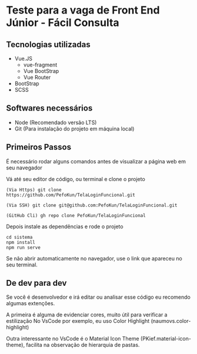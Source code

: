 # Teste para a vaga de Front End Júnior - Fácil Consulta
## Tecnologias utilizadas
 
 - Vue.JS
   - vue-fragment
   - Vue BootStrap
   - Vue Router
 - BootStrap
 - SCSS

 

## Softwares necessários 

- Node (Recomendado versão LTS)
- Git  (Para instalação do projeto em máquina local)

## Primeiros Passos

É necessário rodar alguns comandos antes de visualizar a página web em seu navegador

Vá até seu editor de código, ou terminal e clone o projeto
```
(Via Https) git clone https://github.com/PefoKun/TelaLoginFuncional.git

(Via SSH) git clone git@github.com:PefoKun/TelaLoginFuncional.git

(GitHub Cli) gh repo clone PefoKun/TelaLoginFuncional
```

Depois instale as dependências e rode o projeto
```
cd sistema
npm install
npm run serve
```

Se não abrir automaticamente no navegador, use o link que apareceu no seu terminal.

## De dev para dev

Se você é desenvolvedor e irá editar ou analisar esse código eu recomendo algumas extenções.

A primeira é alguma de evidenciar cores, muito útil para verificar a estilização
No VsCode por exemplo, eu uso Color Highlight (naumovs.color-highlight)

Outra interessante no VsCode é o Material Icon Theme (PKief.material-icon-theme), facilita
na observação de hierarquia de pastas.
